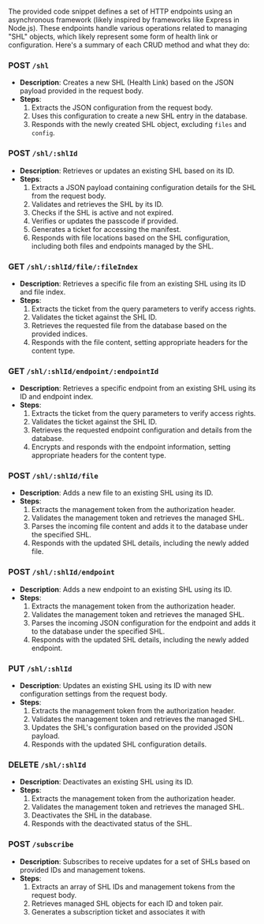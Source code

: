  The provided code snippet defines a set of HTTP endpoints using an asynchronous framework (likely inspired by frameworks like Express in Node.js). These endpoints handle various operations related to managing "SHL" objects, which likely represent some form of health link or configuration. Here's a summary of each CRUD method and what they do:

### POST `/shl`
- **Description**: Creates a new SHL (Health Link) based on the JSON payload provided in the request body.
- **Steps**:
  1. Extracts the JSON configuration from the request body.
  2. Uses this configuration to create a new SHL entry in the database.
  3. Responds with the newly created SHL object, excluding `files` and `config`.

### POST `/shl/:shlId`
- **Description**: Retrieves or updates an existing SHL based on its ID.
- **Steps**:
  1. Extracts a JSON payload containing configuration details for the SHL from the request body.
  2. Validates and retrieves the SHL by its ID.
  3. Checks if the SHL is active and not expired.
  4. Verifies or updates the passcode if provided.
  5. Generates a ticket for accessing the manifest.
  6. Responds with file locations based on the SHL configuration, including both files and endpoints managed by the SHL.

### GET `/shl/:shlId/file/:fileIndex`
- **Description**: Retrieves a specific file from an existing SHL using its ID and file index.
- **Steps**:
  1. Extracts the ticket from the query parameters to verify access rights.
  2. Validates the ticket against the SHL ID.
  3. Retrieves the requested file from the database based on the provided indices.
  4. Responds with the file content, setting appropriate headers for the content type.

### GET `/shl/:shlId/endpoint/:endpointId`
- **Description**: Retrieves a specific endpoint from an existing SHL using its ID and endpoint index.
- **Steps**:
  1. Extracts the ticket from the query parameters to verify access rights.
  2. Validates the ticket against the SHL ID.
  3. Retrieves the requested endpoint configuration and details from the database.
  4. Encrypts and responds with the endpoint information, setting appropriate headers for the content type.

### POST `/shl/:shlId/file`
- **Description**: Adds a new file to an existing SHL using its ID.
- **Steps**:
  1. Extracts the management token from the authorization header.
  2. Validates the management token and retrieves the managed SHL.
  3. Parses the incoming file content and adds it to the database under the specified SHL.
  4. Responds with the updated SHL details, including the newly added file.

### POST `/shl/:shlId/endpoint`
- **Description**: Adds a new endpoint to an existing SHL using its ID.
- **Steps**:
  1. Extracts the management token from the authorization header.
  2. Validates the management token and retrieves the managed SHL.
  3. Parses the incoming JSON configuration for the endpoint and adds it to the database under the specified SHL.
  4. Responds with the updated SHL details, including the newly added endpoint.

### PUT `/shl/:shlId`
- **Description**: Updates an existing SHL using its ID with new configuration settings from the request body.
- **Steps**:
  1. Extracts the management token from the authorization header.
  2. Validates the management token and retrieves the managed SHL.
  3. Updates the SHL's configuration based on the provided JSON payload.
  4. Responds with the updated SHL configuration details.

### DELETE `/shl/:shlId`
- **Description**: Deactivates an existing SHL using its ID.
- **Steps**:
  1. Extracts the management token from the authorization header.
  2. Validates the management token and retrieves the managed SHL.
  3. Deactivates the SHL in the database.
  4. Responds with the deactivated status of the SHL.

### POST `/subscribe`
- **Description**: Subscribes to receive updates for a set of SHLs based on provided IDs and management tokens.
- **Steps**:
  1. Extracts an array of SHL IDs and management tokens from the request body.
  2. Retrieves managed SHL objects for each ID and token pair.
  3. Generates a subscription ticket and associates it with